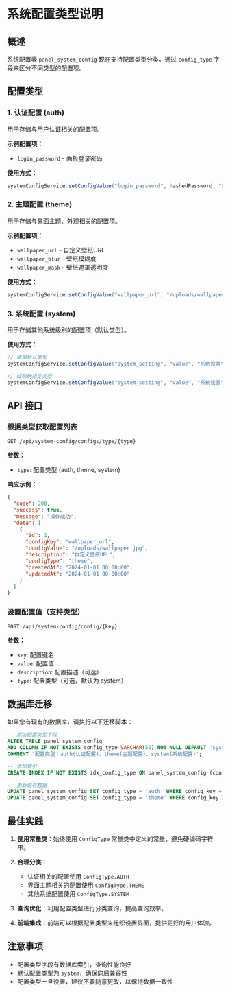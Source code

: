 # 系统配置类型说明

## 概述

系统配置表 `panel_system_config` 现在支持配置类型分类，通过 `config_type` 字段来区分不同类型的配置项。

## 配置类型

### 1. 认证配置 (auth)
用于存储与用户认证相关的配置项。

**示例配置项：**
- `login_password` - 面板登录密码

**使用方式：**
```java
systemConfigService.setConfigValue("login_password", hashedPassword, "面板登录密码", ConfigType.AUTH);
```

### 2. 主题配置 (theme)
用于存储与界面主题、外观相关的配置项。

**示例配置项：**
- `wallpaper_url` - 自定义壁纸URL
- `wallpaper_blur` - 壁纸模糊度
- `wallpaper_mask` - 壁纸遮罩透明度

**使用方式：**
```java
systemConfigService.setConfigValue("wallpaper_url", "/uploads/wallpaper.jpg", "自定义壁纸URL", ConfigType.THEME);
```

### 3. 系统配置 (system)
用于存储其他系统级别的配置项（默认类型）。

**使用方式：**
```java
// 使用默认类型
systemConfigService.setConfigValue("system_setting", "value", "系统设置");

// 或明确指定类型
systemConfigService.setConfigValue("system_setting", "value", "系统设置", ConfigType.SYSTEM);
```

## API 接口

### 根据类型获取配置列表
```http
GET /api/system-config/configs/type/{type}
```

**参数：**
- `type`: 配置类型 (auth, theme, system)

**响应示例：**
```json
{
  "code": 200,
  "success": true,
  "message": "操作成功",
  "data": [
    {
      "id": 1,
      "configKey": "wallpaper_url",
      "configValue": "/uploads/wallpaper.jpg",
      "description": "自定义壁纸URL",
      "configType": "theme",
      "createdAt": "2024-01-01 00:00:00",
      "updatedAt": "2024-01-01 00:00:00"
    }
  ]
}
```

### 设置配置值（支持类型）
```http
POST /api/system-config/config/{key}
```

**参数：**
- `key`: 配置键名
- `value`: 配置值
- `description`: 配置描述（可选）
- `type`: 配置类型（可选，默认为 system）

## 数据库迁移

如果您有现有的数据库，请执行以下迁移脚本：

```sql
-- 添加配置类型字段
ALTER TABLE panel_system_config 
ADD COLUMN IF NOT EXISTS config_type VARCHAR(50) NOT NULL DEFAULT 'system' 
COMMENT '配置类型：auth(认证配置)、theme(主题配置)、system(系统配置)';

-- 添加索引
CREATE INDEX IF NOT EXISTS idx_config_type ON panel_system_config (config_type);

-- 更新现有数据
UPDATE panel_system_config SET config_type = 'auth' WHERE config_key = 'login_password';
UPDATE panel_system_config SET config_type = 'theme' WHERE config_key IN ('wallpaper_url', 'wallpaper_blur', 'wallpaper_mask');
```

## 最佳实践

1. **使用常量类**：始终使用 `ConfigType` 常量类中定义的常量，避免硬编码字符串。

2. **合理分类**：
   - 认证相关的配置使用 `ConfigType.AUTH`
   - 界面主题相关的配置使用 `ConfigType.THEME`
   - 其他系统配置使用 `ConfigType.SYSTEM`

3. **查询优化**：利用配置类型进行分类查询，提高查询效率。

4. **前端集成**：前端可以根据配置类型来组织设置界面，提供更好的用户体验。

## 注意事项

- 配置类型字段有数据库索引，查询性能良好
- 默认配置类型为 `system`，确保向后兼容性
- 配置类型一旦设置，建议不要随意更改，以保持数据一致性
